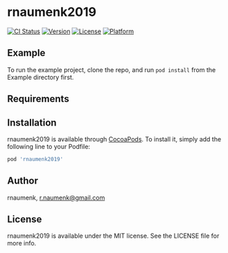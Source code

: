 # rnaumenk2019

[![CI Status](https://img.shields.io/travis/rnaumenk/rnaumenk2019.svg?style=flat)](https://travis-ci.org/rnaumenk/rnaumenk2019)
[![Version](https://img.shields.io/cocoapods/v/rnaumenk2019.svg?style=flat)](https://cocoapods.org/pods/rnaumenk2019)
[![License](https://img.shields.io/cocoapods/l/rnaumenk2019.svg?style=flat)](https://cocoapods.org/pods/rnaumenk2019)
[![Platform](https://img.shields.io/cocoapods/p/rnaumenk2019.svg?style=flat)](https://cocoapods.org/pods/rnaumenk2019)

## Example

To run the example project, clone the repo, and run `pod install` from the Example directory first.

## Requirements

## Installation

rnaumenk2019 is available through [CocoaPods](https://cocoapods.org). To install
it, simply add the following line to your Podfile:

```ruby
pod 'rnaumenk2019'
```

## Author

rnaumenk, r.naumenk@gmail.com

## License

rnaumenk2019 is available under the MIT license. See the LICENSE file for more info.
